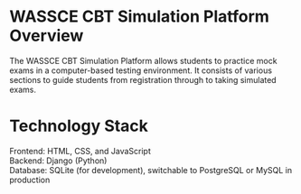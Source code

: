 # WASSCE CBT Simulation Platform Overview
The WASSCE CBT Simulation Platform allows students to practice mock exams in a computer-based testing environment. It consists of various sections to guide students from registration through to taking simulated exams.
<br>
# Technology Stack
Frontend: HTML, CSS, and JavaScript <br>
Backend: Django (Python) <br>
Database: SQLite (for development), switchable to PostgreSQL or MySQL in production
